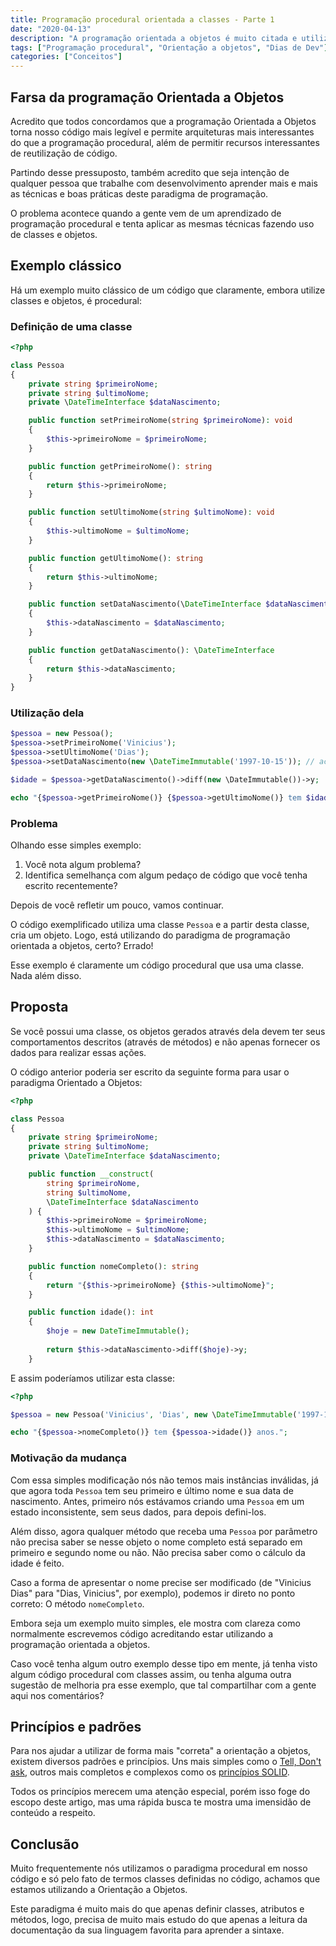 ```yaml
---
title: Programação procedural orientada a classes - Parte 1
date: "2020-04-13"
description: "A programação orientada a objetos é muito citada e utilizada, mas será que você está fazendo da forma correta? Será que não está apenas usando classes na programação procedural?"
tags: ["Programação procedural", "Orientação a objetos", "Dias de Dev"]
categories: ["Conceitos"]
---
```

## Farsa da programação Orientada a Objetos

Acredito que todos concordamos que a programação Orientada a Objetos torna nosso código mais legível e permite arquiteturas mais interessantes do que a programação procedural, além de permitir recursos interessantes de reutilização de código.

Partindo desse pressuposto, também acredito que seja intenção de qualquer pessoa que trabalhe com desenvolvimento aprender mais e mais as técnicas e boas práticas deste paradigma de programação.

O problema acontece quando a gente vem de um aprendizado de programação procedural e tenta aplicar as mesmas técnicas fazendo uso de classes e objetos.

## Exemplo clássico

Há um exemplo muito clássico de um código que claramente, embora utilize classes e objetos, é procedural:

### Definição de uma classe

```php
<?php

class Pessoa
{
    private string $primeiroNome;
    private string $ultimoNome;
    private \DateTimeInterface $dataNascimento;

    public function setPrimeiroNome(string $primeiroNome): void
    {
        $this->primeiroNome = $primeiroNome;
    }

    public function getPrimeiroNome(): string
    {
        return $this->primeiroNome;
    }

    public function setUltimoNome(string $ultimoNome): void
    {
        $this->ultimoNome = $ultimoNome;
    }

    public function getUltimoNome(): string
    {
        return $this->ultimoNome;
    }

    public function setDataNascimento(\DateTimeInterface $dataNascimento): void
    {
        $this->dataNascimento = $dataNascimento;
    }

    public function getDataNascimento(): \DateTimeInterface
    {
        return $this->dataNascimento;
    }
}

```

### Utilização dela

```php
$pessoa = new Pessoa();
$pessoa->setPrimeiroNome('Vinicius');
$pessoa->setUltimoNome('Dias');
$pessoa->setDataNascimento(new \DateTimeImmutable('1997-10-15')); // aceito presentes

$idade = $pessoa->getDataNascimento()->diff(new \DateImmutable())->y;

echo "{$pessoa->getPrimeiroNome()} {$pessoa->getUltimoNome()} tem $idade anos";
```

### Problema

Olhando esse simples exemplo:

1. Você nota algum problema?
2. Identifica semelhança com algum pedaço de código que você tenha escrito recentemente?

Depois de você refletir um pouco, vamos continuar.

O código exemplificado utiliza uma classe `Pessoa` e a partir desta classe, cria um objeto. Logo, está utilizando do paradigma de programação orientada a objetos, certo? Errado!

Esse exemplo é claramente um código procedural que usa uma classe. Nada além disso.

## Proposta

Se você possui uma classe, os objetos gerados através dela devem ter seus comportamentos descritos (através de métodos) e não apenas fornecer os dados para realizar essas ações.

O código anterior poderia ser escrito da seguinte forma para usar o paradigma Orientado a Objetos:

```php
<?php

class Pessoa
{
    private string $primeiroNome;
    private string $ultimoNome;
    private \DateTimeInterface $dataNascimento;

    public function __construct(
        string $primeiroNome,
        string $ultimoNome,
        \DateTimeInterface $dataNascimento
    ) {
        $this->primeiroNome = $primeiroNome;
        $this->ultimoNome = $ultimoNome;
        $this->dataNascimento = $dataNascimento;
    }

    public function nomeCompleto(): string
    {
        return "{$this->primeiroNome} {$this->ultimoNome}";
    }

    public function idade(): int
    {
        $hoje = new DateTimeImmutable();
        
        return $this->dataNascimento->diff($hoje)->y;
    }
```

E assim poderíamos utilizar esta classe:

```php
<?php

$pessoa = new Pessoa('Vinicius', 'Dias', new \DateTimeImmutable('1997-10-15'));

echo "{$pessoa->nomeCompleto()} tem {$pessoa->idade()} anos.";
```

### Motivação da mudança

Com essa simples modificação nós não temos mais instâncias inválidas, já que agora toda `Pessoa` tem seu primeiro e último nome e sua data de nascimento. Antes, primeiro nós estávamos criando uma `Pessoa` em um estado inconsistente, sem seus dados, para depois defini-los.

Além disso, agora qualquer método que receba uma `Pessoa` por parâmetro não precisa saber se nesse objeto o nome completo está separado em primeiro e segundo nome ou não. Não precisa saber como o cálculo da idade é feito.

Caso a forma de apresentar o nome precise ser modificado (de "Vinicius Dias" para "Dias, Vinicius", por exemplo), podemos ir direto no ponto correto: O método `nomeCompleto`.

Embora seja um exemplo muito simples, ele mostra com clareza como normalmente escrevemos código acreditando estar utilizando a programação orientada a objetos.

Caso você tenha algum outro exemplo desse tipo em mente, já tenha visto algum código procedural com classes assim, ou tenha alguma outra sugestão de melhoria pra esse exemplo, que tal compartilhar com a gente aqui nos comentários?

## Princípios e padrões

Para nos ajudar a utilizar de forma mais "correta" a orientação a objetos, existem diversos padrões e princípios. Uns mais simples como o [Tell, Don't ask](https://youtu.be/7IXeLhpjk6g), outros mais completos e complexos como os [princípios SOLID](https://amzn.to/3Eplrm2).

Todos os princípios merecem uma atenção especial, porém isso foge do escopo deste artigo, mas uma rápida busca te mostra uma imensidão de conteúdo a respeito.

## Conclusão

Muito frequentemente nós utilizamos o paradigma procedural em nosso código e só pelo fato de termos classes definidas no código, achamos que estamos utilizando a Orientação a Objetos.

Este paradigma é muito mais do que apenas definir classes, atributos e métodos, logo, precisa de muito mais estudo do que apenas a leitura da documentação da sua linguagem favorita para aprender a sintaxe.
